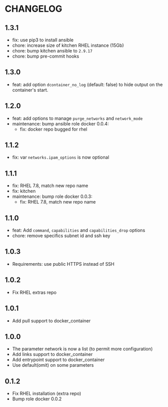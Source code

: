 # CHANGELOG

## 1.3.1

* fix: use pip3 to install ansible
* chore: increase size of kitchen RHEL instance (15Gb)
* chore: bump kitchen ansible to `2.9.17`
* chore: bump pre-commit hooks

## 1.3.0

* feat: add option `dcontainer_no_log` (default: false) to hide output on the container's start.

## 1.2.0

* feat: add options to manage `purge_networks` and `network_mode`
* maintenance: bump ansible role docker 0.0.4:
  * fix: docker repo bugged for rhel

## 1.1.2

* fix: var `networks.ipam_options` is now optional

## 1.1.1

* fix: RHEL 7.8, match new repo name
* fix: kitchen
* maintenance: bump role docker 0.0.3:
  * fix: RHEL 7.8, match new repo name

## 1.1.0

* feat: Add `command`, `capabilities` and `capabilities_drop` options
* chore: remove specifics subnet id and ssh key

## 1.0.3

* Requirements: use public HTTPS instead of SSH

## 1.0.2

* Fix RHEL extras repo

## 1.0.1

* Add pull support to docker\_container

## 1.0.0

* The parameter network is now a list (to permit more configuration)
* Add links support to docker\_container
* Add entrypoint support to docker\_container
* Use default(omit) on some parameters

## 0.1.2

* Fix RHEL installation (extra repo)
* Bump role docker 0.0.2
